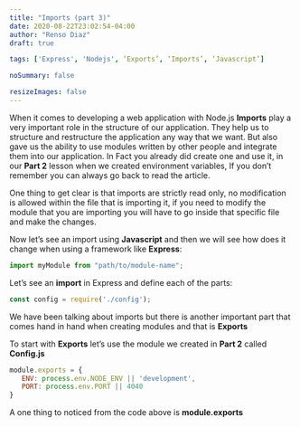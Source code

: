 ```yaml
---
title: "Imports (part 3)"
date: 2020-08-22T23:02:54-04:00
author: "Renso Diaz"
draft: true

tags: ['Express', 'Nodejs', ‘Exports’, ‘Imports’, ‘Javascript’]

noSummary: false

resizeImages: false
---
```

When it comes to developing a web application with Node.js **Imports** play a very important role in the structure of our application. They help us to structure and restructure the application any way that we want. But also gave us the ability to use modules written by other people and integrate them into our application. In Fact you already did create one and use it, in our **Part 2** lesson when we created environment variables, If you don’t remember you can always go back to read the article. 

One thing to get clear is that imports are strictly read only, no modification is allowed within the file that is importing it, if you need to modify the module that you are importing you will have to go inside that specific file and make the changes.


Now let’s see an import using **Javascript** and then we will see how does it change when using a framework like **Express**:

``` javascript
import myModule from "path/to/module-name";
```



Let’s see an **import** in Express and define each of the parts:
``` javascript
const config = require('./config');
```
We have been talking about imports but there is another important part that comes hand in hand when creating modules and that is **Exports**

To start with **Exports** let’s use the module we created in **Part 2** called **Config.js** 
``` javascript
module.exports = {
   ENV: process.env.NODE_ENV || 'development',
   PORT: process.env.PORT || 4040
}
```
A one thing to noticed from the code above is **module.exports**



